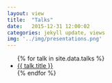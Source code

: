 ```yaml
---
layout: view
title:  "Talks"
date:   2015-12-31 12:00:02
categories: jekyll update, views
img: '../img/presentations.png'
---
```


<ul>
  {% for talk in site.data.talks %}
    <li class="project">
      <a href="{{talk.url}}" target="_blank">
        {{ talk.title }}
      </a>
    </li>
  {% endfor %}
</ul>
